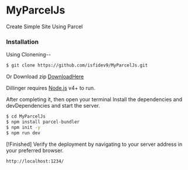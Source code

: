 # MyParcelJs
Create Simple Site Using Parcel

### Installation

Using Clonening--

```sh
$ git clone https://github.com/isfidev9/MyParcelJs.git
```

Or Download zip [DownloadHere](https://github.com/isfidev9/MyParcelJs/archive/master.zip)

Dillinger requires [Node.js](https://nodejs.org/) v4+ to run.

After completing it, then open your terminal
Install the dependencies and devDependencies and start the server.


```sh
$ cd MyParcelJs
$ npm install parcel-bundler
$ npm init -y
$ npm run dev
```

[!Finished]
Verify the deployment by navigating to your server address in your preferred browser.

```sh
http://localhost:1234/
```
